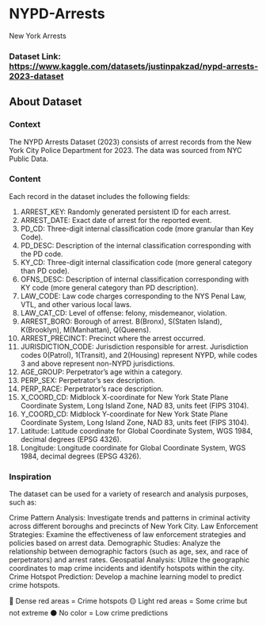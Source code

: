 # NYPD-Arrests
New York Arrests

### Dataset Link: https://www.kaggle.com/datasets/justinpakzad/nypd-arrests-2023-dataset

## About Dataset
### Context
The NYPD Arrests Dataset (2023) consists of arrest records from the New York City Police Department for 2023. The data was sourced from NYC Public Data.

### Content
Each record in the dataset includes the following fields:

1. ARREST_KEY: Randomly generated persistent ID for each arrest.
2. ARREST_DATE: Exact date of arrest for the reported event.
3. PD_CD: Three-digit internal classification code (more granular than Key Code).
4. PD_DESC: Description of the internal classification corresponding with the PD code.
5. KY_CD: Three-digit internal classification code (more general category than PD code).
6. OFNS_DESC: Description of internal classification corresponding with KY code (more general category than PD description).
7. LAW_CODE: Law code charges corresponding to the NYS Penal Law, VTL, and other various local laws.
8. LAW_CAT_CD: Level of offense: felony, misdemeanor, violation.
9. ARREST_BORO: Borough of arrest. B(Bronx), S(Staten Island), K(Brooklyn), M(Manhattan), Q(Queens).
10. ARREST_PRECINCT: Precinct where the arrest occurred.
11. JURISDICTION_CODE: Jurisdiction responsible for arrest. Jurisdiction codes 0(Patrol), 1(Transit), and 2(Housing) represent NYPD, while codes 3 and above represent non-NYPD jurisdictions.
12. AGE_GROUP: Perpetrator’s age within a category.
13. PERP_SEX: Perpetrator’s sex description.
14. PERP_RACE: Perpetrator’s race description.
15. X_COORD_CD: Midblock X-coordinate for New York State Plane Coordinate System, Long Island Zone, NAD 83, units feet (FIPS 3104).
16. Y_COORD_CD: Midblock Y-coordinate for New York State Plane Coordinate System, Long Island Zone, NAD 83, units feet (FIPS 3104).
17. Latitude: Latitude coordinate for Global Coordinate System, WGS 1984, decimal degrees (EPSG 4326).
18. Longitude: Longitude coordinate for Global Coordinate System, WGS 1984, decimal degrees (EPSG 4326).

### Inspiration
The dataset can be used for a variety of research and analysis purposes, such as:

Crime Pattern Analysis: Investigate trends and patterns in criminal activity across different boroughs and precincts of New York City.
Law Enforcement Strategies: Examine the effectiveness of law enforcement strategies and policies based on arrest data.
Demographic Studies: Analyze the relationship between demographic factors (such as age, sex, and race of perpetrators) and arrest rates.
Geospatial Analysis: Utilize the geographic coordinates to map crime incidents and identify hotspots within the city.
Crime Hotspot Prediction: Develop a machine learning model to predict crime hotspots.


🔴 Dense red areas = Crime hotspots
🟡 Light red areas = Some crime but not extreme
⚫ No color = Low crime predictions
